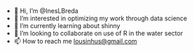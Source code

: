 - 👋 Hi, I’m @InesLBreda
- 👀 I’m interested in optimizing my work through data science
- 🌱 I’m currently learning about shinny 
- 💞️ I’m looking to collaborate on use of R in the water sector
- 📫 How to reach me lousinhus@gmail.com

<!---
InesLBreda/InesLBreda is a ✨ special ✨ repository because its `README.md` (this file) appears on your GitHub profile.
You can click the Preview link to take a look at your changes.
--->

